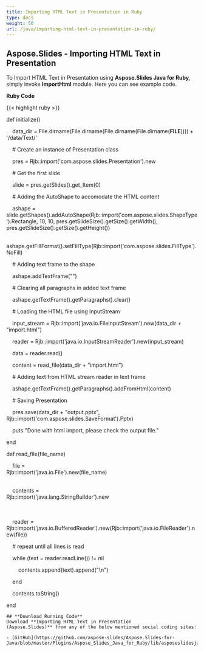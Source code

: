 ```yaml
---
title: Importing HTML Text in Presentation in Ruby
type: docs
weight: 50
url: /java/importing-html-text-in-presentation-in-ruby/
---
```


## **Aspose.Slides - Importing HTML Text in Presentation**
To Import HTML Text in Presentation using **Aspose.Slides Java for Ruby**, simply invoke **ImportHtml** module. Here you can see example code.

**Ruby Code**

{{< highlight ruby >}}

 def initialize()

    data_dir = File.dirname(File.dirname(File.dirname(File.dirname(__FILE__)))) + '/data/Text/'



    # Create an instance of Presentation class

    pres = Rjb::import('com.aspose.slides.Presentation').new

    # Get the first slide

    slide = pres.getSlides().get_Item(0)

    # Adding the AutoShape to accomodate the HTML content

    ashape = slide.getShapes().addAutoShape(Rjb::import('com.aspose.slides.ShapeType').Rectangle, 10, 10, pres.getSlideSize().getSize().getWidth(), pres.getSlideSize().getSize().getHeight())

    ashape.getFillFormat().setFillType(Rjb::import('com.aspose.slides.FillType').NoFill)

    # Adding text frame to the shape

    ashape.addTextFrame("")

    # Clearing all paragraphs in added text frame

    ashape.getTextFrame().getParagraphs().clear()

    # Loading the HTML file using InputStream

    input_stream = Rjb::import('java.io.FileInputStream').new(data_dir + "import.html")

    reader = Rjb::import('java.io.InputStreamReader').new(input_stream)

    data = reader.read()

    content = read_file(data_dir + "import.html")

    # Adding text from HTML stream reader in text frame

    ashape.getTextFrame().getParagraphs().addFromHtml(content)

    # Saving Presentation

    pres.save(data_dir + "output.pptx", Rjb::import('com.aspose.slides.SaveFormat').Pptx)



    puts "Done with html import, please check the output file."

end

def read_file(file_name)

    file = Rjb::import('java.io.File').new(file_name)                                                                      

    contents = Rjb::import('java.lang.StringBuilder').new                                                                                                                                                                                                                                                                                                                          

    reader = Rjb::import('java.io.BufferedReader').new(Rjb::import('java.io.FileReader').new(file))                                                                              



    # repeat until all lines is read                                                                  

    while (text = reader.readLine()) != nil                                                     

        contents.append(text).append("\n")

    end   

    contents.toString()         

end   

```
## **Download Running Code**
Download **Importing HTML Text in Presentation (Aspose.Slides)** from any of the below mentioned social coding sites:

- [GitHub](https://github.com/aspose-slides/Aspose.Slides-for-Java/blob/master/Plugins/Aspose_Slides_Java_for_Ruby/lib/asposeslidesjava/Text/importhtml.rb)
